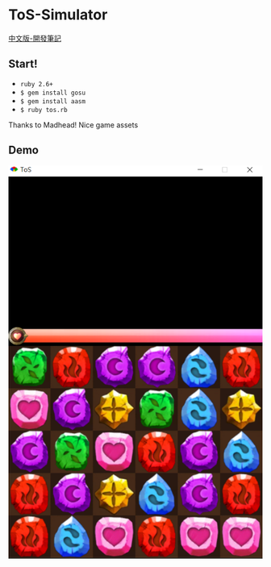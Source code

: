 # ToS-Simulator
[中文版-開發筆記](https://hackmd.io/@islu/S1EDMLBKI)

## Start!
* `ruby 2.6+`
* `$ gem install gosu`
* `$ gem install aasm`
* `$ ruby tos.rb`

Thanks to Madhead! Nice game assets
## Demo
![demo1](demo1.png)

